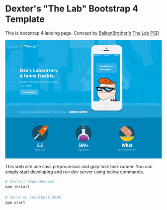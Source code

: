 # Dexter's "The Lab" Bootstrap 4 Template

This is bootstrap 4 landing page. Concept by [BalkanBrother's](https://dribbble.com/BalkanBrothers) [The Lab PSD](https://dribbble.com/shots/1330023-Dexter-s-The-Lab-Website-Design-Freebie-PSD)

![Dexters Lab](/screenshot/screenshot.png?raw=true)

This web site use sass preprocessor and gulp task task runner.
You can simply start developing and run dev server using below commands.

```bash
# Install dependencies
npm install

# Serve on localhost:3000
npm start
```
